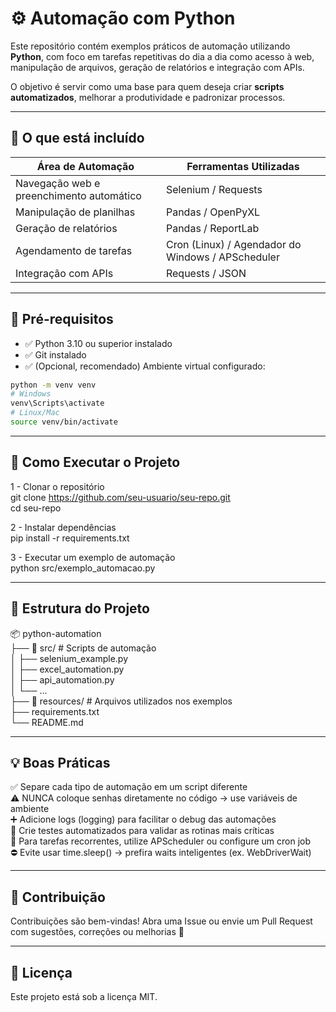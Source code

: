 # ⚙️ Automação com Python

Este repositório contém exemplos práticos de automação utilizando **Python**, com foco em tarefas repetitivas do dia a dia como acesso à web, manipulação de arquivos, geração de relatórios e integração com APIs.

O objetivo é servir como uma base para quem deseja criar **scripts automatizados**, melhorar a produtividade e padronizar processos.

---

## 📌 O que está incluído  

| Área de Automação | Ferramentas Utilizadas |
|-------------------|------------------------|
| Navegação web e preenchimento automático | Selenium / Requests |
| Manipulação de planilhas | Pandas / OpenPyXL |
| Geração de relatórios | Pandas / ReportLab |
| Agendamento de tarefas | Cron (Linux) / Agendador do Windows / APScheduler |
| Integração com APIs | Requests / JSON |

---

## 🧰 Pré-requisitos  

- ✅ Python 3.10 ou superior instalado  
- ✅ Git instalado    
- ✅ (Opcional, recomendado) Ambiente virtual configurado:  

```bash
python -m venv venv  
# Windows  
venv\Scripts\activate  
# Linux/Mac  
source venv/bin/activate  
```

---

## 🚀 Como Executar o Projeto  
1 - Clonar o repositório  
git clone https://github.com/seu-usuario/seu-repo.git  
cd seu-repo  

2 - Instalar dependências  
pip install -r requirements.txt  

3 - Executar um exemplo de automação  
python src/exemplo_automacao.py  

---

## 📂 Estrutura do Projeto  

📦 python-automation  
├── 📁 src/                    # Scripts de automação  
│   ├── selenium_example.py  
│   ├── excel_automation.py  
│   ├── api_automation.py  
│   └── ...  
├── 📁 resources/              # Arquivos utilizados nos exemplos  
├── requirements.txt  
└── README.md  

---

## 💡 Boas Práticas

✅ Separe cada tipo de automação em um script diferente  
⚠️ NUNCA coloque senhas diretamente no código → use variáveis de ambiente  
➕ Adicione logs (logging) para facilitar o debug das automações  
🧪 Crie testes automatizados para validar as rotinas mais críticas  
🔁 Para tarefas recorrentes, utilize APScheduler ou configure um cron job  
⛔ Evite usar time.sleep() → prefira waits inteligentes (ex. WebDriverWait)  

---

## 🤝 Contribuição  

Contribuições são bem-vindas!
Abra uma Issue ou envie um Pull Request com sugestões, correções ou melhorias 🌟

---

## 📄 Licença  

Este projeto está sob a licença MIT.
